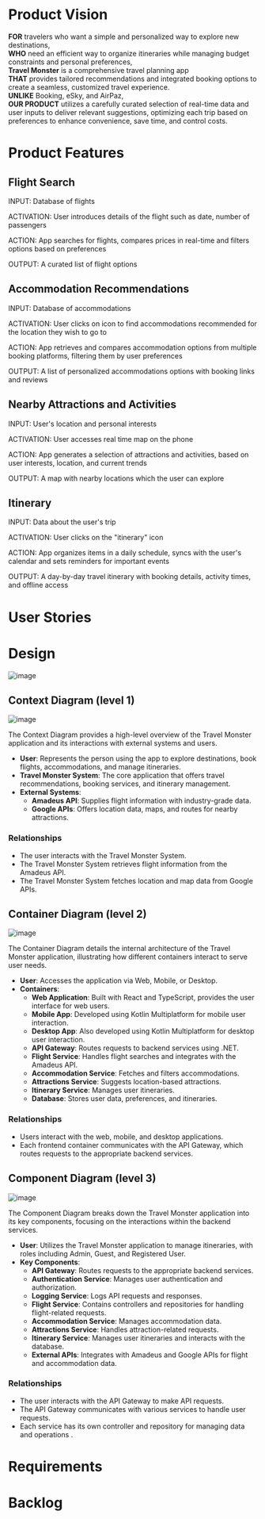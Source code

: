 # Product Vision

**FOR** travelers who want a simple and personalized way to explore new destinations,  
**WHO** need an efficient way to organize itineraries while managing budget constraints and personal preferences,  
**Travel Monster** is a comprehensive travel planning app  
**THAT** provides tailored recommendations and integrated booking options to create a seamless, customized travel experience.  
**UNLIKE** Booking, eSky, and AirPaz,  
**OUR PRODUCT** utilizes a carefully curated selection of real-time data and user inputs to deliver relevant suggestions, optimizing each trip based on preferences to enhance convenience, save time, and control costs.

# Product Features

## Flight Search

INPUT: Database of flights

ACTIVATION: User introduces details of the flight such as date, number of passengers

ACTION: App searches for flights, compares prices in real-time and filters options based on preferences

OUTPUT: A curated list of flight options

## Accommodation Recommendations

INPUT: Database of accommodations

ACTIVATION: User clicks on icon to find accommodations recommended for the location they wish to go to

ACTION: App retrieves and compares accommodation options from multiple booking platforms, filtering them by user preferences

OUTPUT: A list of personalized accommodations options with booking links and reviews

## Nearby Attractions and Activities

INPUT: User's location and personal interests

ACTIVATION: User accesses real time map on the phone 

ACTION: App generates a selection of attractions and activities, based on user interests, location, and current trends

OUTPUT: A map with nearby locations which the user can explore

## Itinerary 

INPUT: Data about the user's trip 

ACTIVATION: User clicks on the "itinerary" icon

ACTION: App organizes items in a daily schedule, syncs with the user's calendar and sets reminders for important events

OUTPUT: A day-by-day travel itinerary with booking details, activity times, and offline access

# User Stories



# Design

![image](C4_Diagram/img/C4.png)

## Context Diagram (level 1)

![image](C4_Diagram/img/lvl1.png)

The Context Diagram provides a high-level overview of the Travel Monster application and its interactions with external systems and users.

- **User**: Represents the person using the app to explore destinations, book flights, accommodations, and manage itineraries.
- **Travel Monster System**: The core application that offers travel recommendations, booking services, and itinerary management.
- **External Systems**:
  - **Amadeus API**: Supplies flight information with industry-grade data.
  - **Google APIs**: Offers location data, maps, and routes for nearby attractions.

### Relationships
- The user interacts with the Travel Monster System.
- The Travel Monster System retrieves flight information from the Amadeus API.
- The Travel Monster System fetches location and map data from Google APIs.


## Container Diagram (level 2)

![image](C4_Diagram/img/lvl2.png)

The Container Diagram details the internal architecture of the Travel Monster application, illustrating how different containers interact to serve user needs.

- **User**: Accesses the application via Web, Mobile, or Desktop.
- **Containers**:
  - **Web Application**: Built with React and TypeScript, provides the user interface for web users.
  - **Mobile App**: Developed using Kotlin Multiplatform for mobile user interaction.
  - **Desktop App**: Also developed using Kotlin Multiplatform for desktop user interaction.
  - **API Gateway**: Routes requests to backend services using .NET.
  - **Flight Service**: Handles flight searches and integrates with the Amadeus API.
  - **Accommodation Service**: Fetches and filters accommodations.
  - **Attractions Service**: Suggests location-based attractions.
  - **Itinerary Service**: Manages user itineraries.
  - **Database**: Stores user data, preferences, and itineraries.

### Relationships
- Users interact with the web, mobile, and desktop applications.
- Each frontend container communicates with the API Gateway, which routes requests to the appropriate backend services.


## Component Diagram (level 3)

![image](C4_Diagram/img/lvl3.png)

The Component Diagram breaks down the Travel Monster application into its key components, focusing on the interactions within the backend services.

- **User**: Utilizes the Travel Monster application to manage itineraries, with roles including Admin, Guest, and Registered User.
- **Key Components**:
  - **API Gateway**: Routes requests to the appropriate backend services.
  - **Authentication Service**: Manages user authentication and authorization.
  - **Logging Service**: Logs API requests and responses.
  - **Flight Service**: Contains controllers and repositories for handling flight-related requests.
  - **Accommodation Service**: Manages accommodation data.
  - **Attractions Service**: Handles attraction-related requests.
  - **Itinerary Service**: Manages user itineraries and interacts with the database.
  - **External APIs**: Integrates with Amadeus and Google APIs for flight and accommodation data.

### Relationships
- The user interacts with the API Gateway to make API requests.
- The API Gateway communicates with various services to handle user requests.
- Each service has its own controller and repository for managing data and operations .


# Requirements

# Backlog
